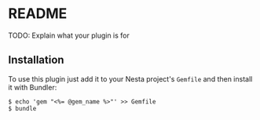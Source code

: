 README
======

TODO: Explain what your plugin is for

Installation
------------

To use this plugin just add it to your Nesta project's `Gemfile` and
then install it with Bundler:

    $ echo 'gem "<%= @gem_name %>"' >> Gemfile
    $ bundle
